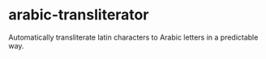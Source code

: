 # arabic-transliterator
Automatically transliterate latin characters to Arabic letters in a predictable way.
